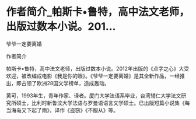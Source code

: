 # 作者简介_帕斯卡•鲁特，高中法文老师，出版过数本小说。201...

爷爷一定要离婚

作者简介

帕斯卡•鲁特，高中法文老师，出版过数本小说。2012年出版的《点字之心》大受欢迎，被改编成电影《我是你的眼》。《爷爷一定要离婚》是其全新作品，一经推出，即占领了欧洲28国文学榜单，造成轰动。

黄可，1993年生，青年作家、译者。厦门大学法语系毕业，台湾辅仁大学法文研究所硕士，比利时新鲁汶大学法语与罗曼语语言文学硕士。已出版短篇小说集《每当海岛又下起了雨》，译作《盗窃》《不服从》等。